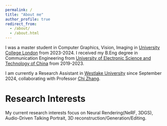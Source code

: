 ```yaml
---
permalink: /
title: "About me"
author_profile: true
redirect_from: 
  - /about/
  - /about.html
---
```


I was a master student in Computer Graphics, Vision, Imaging in [University College London](https://www.ucl.ac.uk) from 2023-2024. I received my B.Eng degree in Communication Engineering from [University of Electronic Science and Technology of China](https://en.uestc.edu.cn) from 2019-2023.

I am currently a Research Assistant in [Westlake University](https://en.westlake.edu.cn) since September 2024, collaborating with Professor [Chi Zhang](https://icoz69.github.io).

# Research Interests
My current research interests focus on Neural Rendering(NeRF, 3DGS), Audio-Driven Talking Portrait, 3D reconstruction/Generation/Editing.
